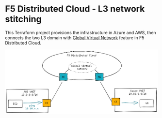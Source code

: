 # F5 Distributed Cloud - L3 network stitching

This Terraform project provisions the infrastructure in Azure and AWS, then connects the two L3 domain with [Global Virtual Network](https://docs.cloud.f5.com/docs/ves-concepts/networking) feature in F5 Distributed Cloud.

![](docs/f5xc-l3-stitch.png)
